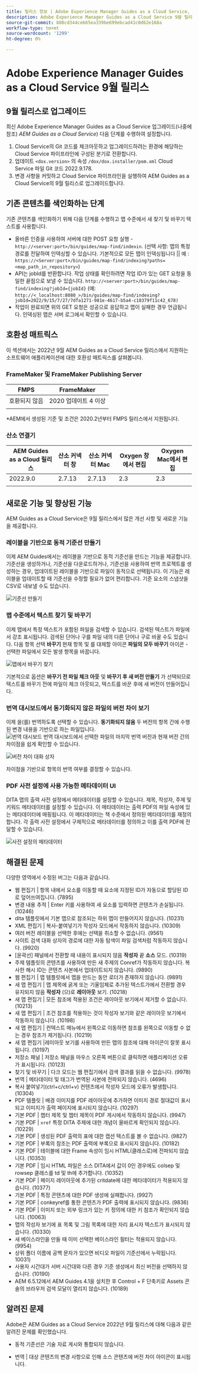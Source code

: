 ```yaml
---
title: 릴리스 정보 | Adobe Experience Manager Guides as a Cloud Service, 2022년 9월 릴리스
description: Adobe Experience Manager Guides as a Cloud Service 9월 릴리스
source-git-commit: 880cd344ceb65ea339be699ebcad41c0d62e168a
workflow-type: tm+mt
source-wordcount: '1299'
ht-degree: 0%

---
```


# Adobe Experience Manager Guides as a Cloud Service 9월 릴리스

## 9월 릴리스로 업그레이드

최신 Adobe Experience Manager Guides as a Cloud Service 업그레이드(나중에 참조) *AEM Guides as a Cloud Service*) 다음 단계를 수행하여 설정합니다.
1. Cloud Service의 Git 코드를 체크아웃하고 업그레이드하려는 환경에 해당하는 Cloud Service 파이프라인에 구성된 분기로 전환합니다.
1. 업데이트 `<dox.version>` 의 속성 `/dox/dox.installer/pom.xml` Cloud Service 파일 Git 코드 2022.9.178.
1. 변경 사항을 커밋하고 Cloud Service 파이프라인을 실행하여 AEM Guides as a Cloud Service의 9월 릴리스로 업그레이드합니다.

## 기존 콘텐츠를 색인화하는 단계

기존 콘텐츠를 색인화하기 위해 다음 단계를 수행하고 맵 수준에서 새 찾기 및 바꾸기 텍스트를 사용합니다.
* 올바른 인증을 사용하여 서버에 대한 POST 요청 실행 - `http://<server:port>/bin/guides/map-find/indexin`.
(선택 사항: 맵의 특정 경로를 전달하여 인덱싱할 수 있습니다. 기본적으로 모든 맵이 인덱싱됩니다 || 예 :   `https://<Server:port>/bin/guides/map-find/indexing?paths=<map_path_in_repository>`)
* API는 jobId를 반환합니다. 작업 상태를 확인하려면 작업 ID가 있는 GET 요청을 동일한 끝점으로 보낼 수 있습니다. `http://<server:port>/bin/guides/map-find/indexing?jobId={jobId}`
(예: `http://<_localhost:8080_>/bin/guides/map-find/indexing?jobId=2022/9/15/7/27/7dfa1271-981e-4617-b5a4-c18379f11c42_678)`
* 작업이 완료되면 위의 GET 요청은 성공으로 응답하고 맵이 실패한 경우 언급됩니다. 인덱싱된 맵은 서버 로그에서 확인할 수 있습니다.


## 호환성 매트릭스

이 섹션에서는 2022년 9월 AEM Guides as a Cloud Service 릴리스에서 지원하는 소프트웨어 애플리케이션에 대한 호환성 매트릭스를 살펴봅니다.

### FrameMaker 및 FrameMaker Publishing Server

| FMPS | FrameMaker |
| --- | --- |
| 호환되지 않음 | 2020 업데이트 4 이상 |
| | |

*AEM에서 생성된 기준 및 조건은 2020.2년부터 FMPS 릴리스에서 지원됩니다.

### 산소 연결기

| AEM Guides as a Cloud 릴리스 | 산소 커넥터 창 | 산소 커넥터 Mac | Oxygen 창에서 편집 | Oxygen Mac에서 편집 |
| --- | --- | --- | --- | --- |
| 2022.9.0 | 2.7.13 | 2.7.13 | 2.3 | 2.3 |
|  |  |  |  |


## 새로운 기능 및 향상된 기능

AEM Guides as a Cloud Service은 9월 릴리스에서 많은 개선 사항 및 새로운 기능을 제공합니다.


### 레이블을 기반으로 동적 기준선 만들기

이제 AEM Guides에서는 레이블을 기반으로 동적 기준선을 만드는 기능을 제공합니다. 기준선을 생성하거나, 기준선을 다운로드하거나, 기준선을 사용하여 번역 프로젝트를 생성하는 경우, 업데이트된 레이블을 기반으로 파일이 동적으로 선택됩니다. 이 기능은 레이블을 업데이트할 때 기준선을 수정할 필요가 없어 편리합니다.
기준 요소의 스냅샷을 CSV로 내보낼 수도 있습니다.

![기준선 만들기](assets/dynamic-baseline.png)

### 맵 수준에서 텍스트 찾기 및 바꾸기

이제 맵에서 특정 텍스트가 포함된 파일을 검색할 수 있습니다. 검색된 텍스트가 파일에서 강조 표시됩니다. 검색된 단어나 구를 파일 내의 다른 단어나 구로 바꿀 수도 있습니다.
다음 항목 선택 **바꾸기** 현재 항목 및 를 대체할 아이콘 **파일의 모두 바꾸기** 아이콘 - 선택한 파일에서 모든 발생 항목을 바꿉니다.

![맵에서 바꾸기 찾기](assets/map-find-replace.png)

기본적으로 옵션은 **바꾸기 전 파일 체크 아웃** 및 **바꾸기 후 새 버전 만들기** 가 선택되므로 텍스트를 바꾸기 전에 파일이 체크 아웃되고, 텍스트를 바꾼 후에 새 버전이 만들어집니다.

### 번역 대시보드에서 동기화되지 않은 파일의 버전 차이 보기

이제 을(를) 번역하도록 선택할 수 있습니다. **동기화되지 않음** 두 버전의 항목 간에 수행된 변경 내용을 기반으로 하는 파일입니다.\
![번역 대시보드](assets/translation-version-diff.png)
번역 대시보드에서 선택한 파일의 마지막 번역 버전과 현재 버전 간의 차이점을 쉽게 확인할 수 있습니다.

![버전 차이 대화 상자](assets/version-diff.png)

차이점을 기반으로 항목의 번역 여부를 결정할 수 있습니다.

### PDF 사전 설정에 사용 가능한 메타데이터 UI

DITA 맵의 출력 사전 설정에서 메타데이터를 설정할 수 있습니다. 제목, 작성자, 주제 및 키워드 메타데이터를 설정할 수 있습니다. 이 메타데이터는 출력 PDF의 파일 속성에 있는 메타데이터에 매핑됩니다.
이 메타데이터는 책 수준에서 정의된 메타데이터를 재정의합니다. 각 출력 사전 설정에서 구체적으로 메타데이터를 정의하고 이를 출력 PDF에 전달할 수 있습니다.

![사전 설정의 메타데이터](assets/preset-metadata.png)


## 해결된 문제

다양한 영역에서 수정된 버그는 다음과 같습니다.

* 웹 편집기 | 항목 내에서 요소를 이동할 때 요소에 지정된 ID가 자동으로 할당된 ID로 덮어쓰여집니다. (7895)
* 변경 내용 추적 | Enter 키를 사용하여 새 요소를 입력하면 콘텐츠가 손실됩니다. (10246)
* dita 템플릿에서 기본 맵으로 참조되는 하위 맵이 만들어지지 않습니다. (10231)
* XML 편집기 | 복사-붙여넣기가 작성자 모드에서 작동하지 않습니다. (10309)
* 여러 버전 레이블을 선택한 후에는 선택을 취소할 수 없습니다. (9561)
* 사이트 검색 대화 상자의 경로에 대한 자동 탐색이 파일 검색처럼 작동하지 않습니다. (9920)
* [윤곽선] 패널에서 전환할 때 내용이 표시되지 않음 **작성자** 끝 **소스** 모드. (10319)
* 주제 템플릿의 콘텐츠를 사용하여 만든 새 주제의 Conref가 작동하지 않습니다. 복사한 해시 ID는 콘텐츠 사본에서 업데이트되지 않습니다. (9890)
* 웹 편집기 | 맵 템플릿에서 맵을 만드는 동안 로더가 존재하지 않습니다. (9891)
* 새 맵 편집기 | 맵 제목에 굵게 또는 기울임체로 추가된 텍스트가에서 전환할 경우 유지되지 않음 **작성자** (으)로 **레이아웃** 보기. (10218)
* 새 맵 편집기 | 모든 참조에 적용된 조건은 레이아웃 보기에서 제거할 수 없습니다. (10213)
* 새 맵 편집기 | 조건 참조를 적용하는 것이 작성자 보기와 같은 레이아웃 보기에서 작동하지 않습니다. (10198)
* 새 맵 편집기 | 컨텍스트 메뉴에서 왼쪽으로 이동하면 참조를 왼쪽으로 이동할 수 없는 경우 참조가 제거됩니다. (10219)
* 새 맵 편집기 |레이아웃 보기를 사용하여 만든 맵의 참조에 대해 아이콘이 잘못 표시됩니다. (10197)
* 저장소 패널 | 저장소 패널을 마우스 오른쪽 버튼으로 클릭하면 애플리케이션 오류가 표시됩니다. (10123)
* 찾기 및 바꾸기 | 다크 모드는 웹 편집기에서 검색 결과를 읽을 수 없습니다. (9978)
* 번역 | 메타데이터 및 태그가 번역된 사본에 전파되지 않습니다. (4696)
* 복사 붙여넣기(ctrl+c/ctrl+v) 컨텐츠에서 작성자 모드에 오류가 발생합니다. (10304)
* PDF 템플릿 | 배경 이미지를 PDF 레이아웃에 추가하면 이미지 경로 절대값이 표시되고 이미지가 출력 페이지에 표시되지 않습니다. (10297)
* 기본 PDF | 챕터 제목 및 챕터 제목이 PDF 게시에서 작동하지 않습니다. (9947)
* 기본 PDF | `xref` 특정 DITA 주제에 대한 개념이 올바르게 확인되지 않습니다. (10229)
* 기본 PDF | 생성된 PDF 출력의 표에 대한 캡션 텍스트를 볼 수 없습니다. (9827)
* 기본 PDF | 부록의 참조는 PDF 출력에 부록으로 표시되지 않습니다. (10182)
* 기본 PDF | 테이블에 대한 Frame 속성이 임시 HTML(클래스로)에 전파되지 않습니다. (10353)
* 기본 PDF | 임시 HTML 파일은 소스 DITA에서 값이 0인 경우에도 colsep 및 rowsep 클래스를 td 및 th에 추가합니다. (10352)
* 기본 PDF | 페이지 레이아웃에 추가된 critdate에 대한 메타데이터가 적용되지 않습니다. (10377)
* 기본 PDF | 특정 콘텐츠에 대한 PDF 생성에 실패합니다. (9927)
* 기본 PDF | conkeyref를 통한 콘텐츠가 PDF 출력에 표시되지 않습니다. (9836)
* 기본 PDF | 이미지 또는 외부 링크가 있는 키 정의에 대한 키 참조가 확인되지 않습니다. (10063)
* 맵의 작성자 보기에 표 목록 및 그림 목록에 대한 자리 표시자 텍스트가 표시되지 않습니다. (10330)
* 새 베이스라인을 만들 때 이미 선택한 베이스라인 필터는 적용되지 않습니다. (9954)
* 상위 폴더 이름에 공백 문자가 있으면 비디오 파일이 기준선에서 누락됩니다. 10031)
* 사용자 시간대가 서버 시간대와 다른 경우 기준 생성에서 최신 버전을 선택하지 않습니다. (10190)
* AEM 6.5.12에서 AEM Guides 4.1을 설치한 후 Control + F 단축키로 Assets 콘솔의 브라우저 검색 모달이 열리지 않습니다. (10189)


## 알려진 문제

Adobe은 AEM Guides as a Cloud Service 2022년 9월 릴리스에 대해 다음과 같은 알려진 문제를 확인했습니다.


* 동적 기준선은 기술 자료 게시와 통합되지 않습니다.

* 번역 | 대상 콘텐츠의 변경 사항으로 인해 소스 콘텐츠에 버전 차이 아이콘이 표시됩니다.
